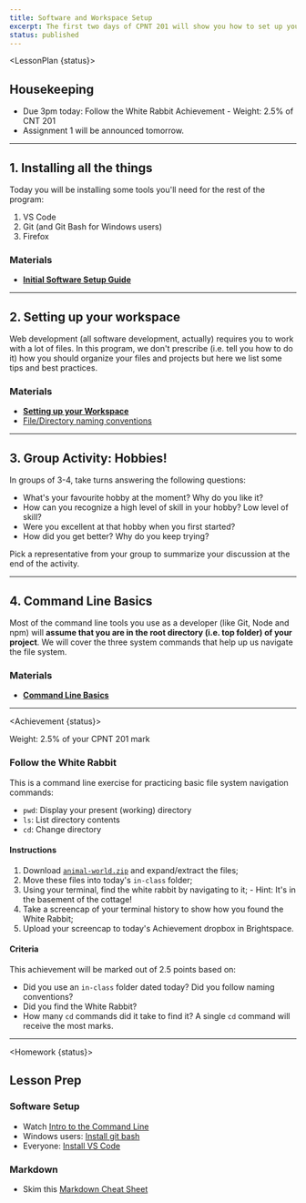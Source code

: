 ```yaml
---
title: Software and Workspace Setup
excerpt: The first two days of CPNT 201 will show you how to set up your file folders (i.e. your workspace) and software so we can hit the ground running for HTML and CSS next week!
status: published
---
```


<script>
	import Homework from "$lib/components/Homework.svelte";
	import LessonPlan from "$lib/components/LessonPlan.svelte";
	import Achievement from "$lib/components/Achievement.svelte";
</script>

<LessonPlan {status}>

<h2>Housekeeping</h2>

- Due 3pm today: Follow the White Rabbit Achievement
		- Weight: 2.5% of CNT 201
- Assignment 1 will be announced tomorrow.

---

<h2>1. Installing all the things</h2>

Today you will be installing some tools you'll need for the rest of the program:

1. VS Code
2. Git (and Git Bash for Windows users)
3. Firefox

### Materials
- **[Initial Software Setup Guide](/posts/initial-software-setup)**

---

<h2>2. Setting up your workspace</h2>

Web development (all software development, actually) requires you to work with a lot of files. In this program, we don't prescribe (i.e. tell you how to do it) how you should organize your files and projects but here we list some tips and best practices.

### Materials
- **[Setting up your Workspace](/posts/setting-up-your-workspace)**
- [File/Directory naming conventions](/posts/naming-conventions-files-directories)

---

<h2>3. Group Activity: Hobbies!</h2>

In groups of 3-4, take turns answering the following questions:
- What's your favourite hobby at the moment? Why do you like it?
- How can you recognize a high level of skill in your hobby? Low level of skill?
- Were you excellent at that hobby when you first started?
- How did you get better? Why do you keep trying?

Pick a representative from your group to summarize your discussion at the end of the activity.

---

<h2>4. Command Line Basics</h2>

Most of the command line tools you use as a developer (like Git, Node and npm) will **assume that you are in the root directory (i.e. top folder) of your project**. We will cover the three system commands that help up us navigate the file system.

### Materials
- **[Command Line Basics](/posts/command-line-basics)**

</LessonPlan>

---

<Achievement {status}>

Weight: 2.5% of your CPNT 201 mark

### Follow the White Rabbit
This is a command line exercise for practicing basic file system navigation commands:
- `pwd`: Display your present (working) directory
- `ls`: List directory contents
- `cd`: Change directory

#### Instructions
1. Download [`animal-world.zip`](/files/animal-world.zip) and expand/extract the files;
2. Move these files into today's `in-class` folder;
3. Using your terminal, find the white rabbit by navigating to it;
		- Hint: It's in the basement of the cottage!
4. Take a screencap of your terminal history to show how you found the White Rabbit;
5. Upload your screencap to today's Achievement dropbox in Brightspace.

#### Criteria
This achievement will be marked out of 2.5 points based on:
- Did you use an `in-class` folder dated today? Did you follow naming conventions?
- Did you find the White Rabbit?
- How many `cd` commands did it take to find it? A single `cd` command will receive the most marks.

</Achievement>

---

<Homework {status}>

<h2>Lesson Prep</h2>

### Software Setup
- Watch [Intro to the Command Line](https://www.youtube.com/watch?v=7tPZM5gwxtE)
- Windows users: [Install git bash](https://www.atlassian.com/git/tutorials/git-bash)
- Everyone: [Install VS Code](https://code.visualstudio.com/)

### Markdown
- Skim this [Markdown Cheat Sheet](https://www.markdownguide.org/cheat-sheet/)

</Homework>